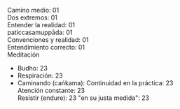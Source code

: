Camino medio: 01  
Dos extremos: 01  
Entender la realidad: 01  
paticcasamuppāda: 01  
Convenciones y realidad: 01  
Entendimiento correcto: 01  
Meditación  
  - Budho: 23  
  - Respiración: 23  
  - Caminando (caṅkama): 
Continuidad en la práctica: 23  
Atención constante: 23  
Resistir (endure): 23
"en su justa medida": 23
